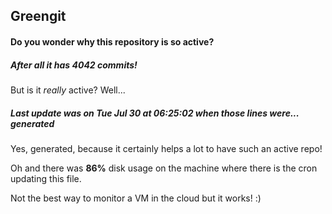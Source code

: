 ## Greengit

#### Do you wonder why this repository is so active?

##### After all it has 4042 commits!

But is it *really* active? Well...

##### Last update was on Tue Jul 30 at 06:25:02 when those lines were... generated

Yes, generated, because it certainly helps a lot to have such an active repo!

Oh and there was **86%** disk usage on the machine
where there is the cron updating this file.

Not the best way to monitor a VM in the cloud but it works! :)
